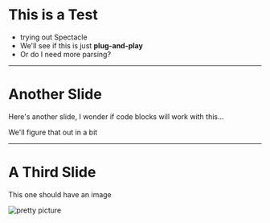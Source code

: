 # This is a Test

- trying out Spectacle
- We'll see if this is just **plug-and-play**
- Or do I need more parsing?

---

# Another Slide

Here's another slide, I wonder if code blocks will work with this...

We'll figure that out in a bit

---

# A Third Slide

This one should have an image

![pretty picture](https://www.placecage.com/gif/200/300)